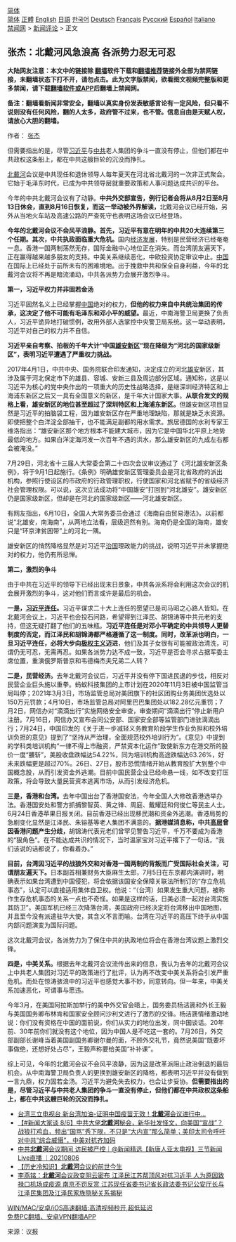  <!-- 面包屑导航 --> <div class="breadcrumb"><!-- GTranslate: https://gtranslate.io/ -->  <div class="switcher notranslate">  <div class="selected">  <a href="#" onclick="return false;"> 简体</a>  </div>  <div class="option">  <a href="https://www.bannedbook.org" onclick="doGTranslate('zh-CN|zh-CN');jQuery('div.switcher div.selected a').html(jQuery(this).html());return false;" title="简体中文" class="nturl selected"> 简体</a>  <a href="https://www.bannedbook.org/zh-tw/" onclick="doGTranslate('zh-CN|zh-TW');jQuery('div.switcher div.selected a').html(jQuery(this).html());return false;" title="繁體中文" class="nturl"> 正體</a>  <a href="https://www.bannedbook.org/en/" onclick="doGTranslate('zh-CN|en');jQuery('div.switcher div.selected a').html(jQuery(this).html());return false;" title="English" class="nturl"> English</a>  <a href="https://www.bannedbook.org/ja/" onclick="doGTranslate('zh-CN|ja');jQuery('div.switcher div.selected a').html(jQuery(this).html());return false;" title="日本語" class="nturl"> 日語</a>  <a href="https://www.bannedbook.org/ko/" onclick="doGTranslate('zh-CN|ko');jQuery('div.switcher div.selected a').html(jQuery(this).html());return false;" title="한국어" class="nturl"> 한국어</a>  <a href="https://www.bannedbook.org/de/" onclick="doGTranslate('zh-CN|de');jQuery('div.switcher div.selected a').html(jQuery(this).html());return false;" title="Deutsch" class="nturl"> Deutsch</a>  <a href="https://www.bannedbook.org/fr/" onclick="doGTranslate('zh-CN|fr');jQuery('div.switcher div.selected a').html(jQuery(this).html());return false;" title="Français" class="nturl"> Français</a>  <a href="https://www.bannedbook.org/ru/" onclick="doGTranslate('zh-CN|ru');jQuery('div.switcher div.selected a').html(jQuery(this).html());return false;" title="Русский" class="nturl"> Русский</a>  <a href="https://www.bannedbook.org/es/" onclick="doGTranslate('zh-CN|es');jQuery('div.switcher div.selected a').html(jQuery(this).html());return false;" title="Español" class="nturl"> Español</a>  <a href="https://www.bannedbook.org/it/" onclick="doGTranslate('zh-CN|it');jQuery('div.switcher div.selected a').html(jQuery(this).html());return false;" title="Italiano" class="nturl"> Italiano</a>  </div>  </div>      <div class='breadcrumb-sub'><!-- Breadcrumb NavXT 6.3.0 --> <a href="https://www.bannedbook.org/" class="home">禁闻网</a> &gt; <a href="https://www.bannedbook.org/bnews/comments/" class="category">新闻评论</a> &gt; 正文</div></div><h2>张杰：北戴河风急浪高 各派势力忍无可忍</h2> <p class="notice"><b>大陆网友注意：本文中的链接除 <a href="https://github.com/bannedbook/fanqiang" >翻墙</a>软件下载和<a href="https://github.com/killgcd/justmysocks/blob/master/README.md">翻墙推荐</a>链接外全部为禁网链接，未翻墙状态下打不开，请勿点击。此为文字版禁闻，欲看图文视频完整版和更多禁闻，请下载<a href="https://github.com/bannedbook/fanqiang">翻墙软件或APP</a>后翻墙上禁闻网。</p><p>备注：翻墙看新闻非常安全，翻墙以真实身份发表敏感言论有一定风险，但只看不说则没有任何风险，翻的人太多，政府管不过来，也不管。信息自由是天赋人权，请放心大胆的翻墙。</b></p>  <div class="entry"> <p>作者： <a href="https://www.bannedbook.org/bnews/tag/%e5%bc%a0%e6%9d%b0/" class="st_tag internal_tag" rel="tag" title="标签 张杰 下的日志">张杰</a></p> <p id="summary">但需要指出的是，尽管<a href="https://www.bannedbook.org/bnews/tag/%e4%b9%a0%e8%bf%91%e5%b9%b3/" class="st_tag internal_tag" rel="tag" title="标签 习近平 下的日志">习近平</a>与<a href="https://www.bannedbook.org/bnews/tag/%e4%b8%ad%e5%85%b1/" class="st_tag internal_tag" rel="tag" title="标签 中共 下的日志">中共</a>老人集团的争斗一直没有停止，但他们都在中共政权这条船上，都在中共这艘巨轮的沉没而挣扎。</p> <p><strong></strong></p> <p><a href="https://www.bannedbook.org/bnews/tag/%E5%8C%97%E6%88%B4%E6%B2%B3/" class="st_tag internal_tag" rel="tag" title="标签 北戴河 下的日志">北戴河</a>会议是中共现任和退休领导人每年夏天在河北省北戴河的一次非正式聚会。它始于毛泽东时代，已成为中共领导层就重要政策和人事问题达成共识的平台。</p> <p>今年的中共北戴河会议有了动静。<strong>中共外交部宣告，例行记者会将从8月2日至8月13日休会，直到8月16日恢复，而这一举动被外界解读，</strong>北戴河会议已经开始，另外从当地火车站及高速公路的严查死守也表明这场会议已经登场。</p> <p><strong>今年的北戴河会议不会风平浪静。</strong><strong>首先，习近平有意在明年的中共20大连续第三个任期。其次，中共执政面临重大危机。</strong>国内<span class='wp_keywordlink'><a href="https://www.bannedbook.org/forum2/topic869.html" title="宪政、法治和经济发展——走向市场经济的制度保障" target="_blank">经济发展</a></span>，特别是民营经济已经奄奄一息。香港一国两制荡然无存，国际金融中心地位正在消失。而台湾朋友遍天下，正在赢得越来越多朋友的支持。中美关系继续恶化，中欧投资协定审议中止。<span class='wp_keywordlink_affiliate'><a href="https://www.bannedbook.org/" title="中国" target="_blank">中国</a></span>在国际上已经处于前所未有的困难境地。出于挽救中共和保全自身利益，今年的北戴河会议将不再是暗流涌动，中共各派势力会展开激烈争斗。</p>  <p><strong>第一，习近平权力并非固若金汤</strong></p> <p>习近平固然名义上已经掌握<a href="https://www.bannedbook.org/bnews/tag/%E4%B8%AD%E5%9B%BD/" class="st_tag internal_tag" rel="tag" title="标签 中国 下的日志">中国</a>绝对的权力，<strong>但他的权力来自中共统治集团的传承，这决定了他不可能有毛泽东和邓小平的威望。</strong>最近，中南海警卫局更换了负责人，习近平诡异地打破惯例，改用外部人选掌控中央警卫局系统。这一举动表明，习近平对自己的权力并不自信。</p> <p><strong>习近平亲自考察、拍板的千年大计“中国<a href="https://www.bannedbook.org/bnews/tag/%E9%9B%84%E5%AE%89%E6%96%B0%E5%8C%BA/" class="st_tag internal_tag" rel="tag" title="标签 雄安新区 下的日志">雄安新区</a>”现在降级为“河北的国家级新区”，表明习近平遭遇了严重权力挑战。</strong></p> <p>2017年4月1日，中共中央、国务院联合印发通知，决定成立的河北<a href="https://www.bannedbook.org/bnews/tag/%e9%9b%84%e5%ae%89/" class="st_tag internal_tag" rel="tag" title="标签 雄安 下的日志">雄安</a>新区，其涉及属于河北保定市下的雄县、容城、安新三县及周边部分区域。通知称，这是以习近平为核心的党中央作出的一项重大的历史性战略选择，是继深圳经济特区和上海浦东新区之后又一具有全国意义的新区，是千年大计国家大事。<strong>从联合发文的规格上看，雄安新区的地位甚至超过了深圳特区和上海浦东新区。</strong>但雄安新区项目显然是习近平的拍脑袋工程，因为雄安新区存在严重地理缺陷，那就是缺乏水资源。即使把整个白洋淀全部抽干，也不能满足副都的用水需求。旅居德国的水利专家王维洛指出：“雄安新区那个地方根本不能建大城市，因为它是中国华北平原上地势最低的地方。如果白洋淀海河发一次百年不遇的洪水，那么雄安新区的九成左右都会被淹没。”</p> <p>7月29日，河北省十三届人大常委会第二十四次会议审议通过了《河北雄安新区条例》，将于9月1日起施行。《条例》明确雄安新区管理委员会是河北省政府的派出机构，参照行使设区的市政府的行政管理职权，行使国家和河北省赋予的省级经济社会管理权限。可以说，这次立法成功将“中国雄安”打回到“河北雄安”。雄安新区仍是国家级新区，但却是在河北的国家级新区——河北雄安新区。</p> <p>有网友指出，6月10日，全国人大常务委员会通过《海南自由贸易港法》。以前都说“北雄安，南海南”，从两地立法看，层级迥然有别。海南仍是全国的海南，雄安只是“环京津贫困带”上的河北一隅。</p>  <p>雄安新区的悄然降格显然是对习近平<span class='wp_keywordlink'><a href="https://www.bannedbook.org/forum24/topic8925.html" title="《治国大道》" target="_blank">治国</a></span>理政能力的挑战，说明习近平并未掌握绝对的权力，他仍有所忌惮。</p> <p><strong>第二，激烈的争斗</strong></p> <p>由于中共在习近平的领导下已经出现末日景象，中共各派系将会利用这次会议的机会展开激烈的争斗，这对他们而言或许是最后的机会。</p> <p><strong>一是，<a href="https://www.bannedbook.org/bnews/tag/%e4%b9%a0%e8%bf%91%e5%b9%b3%e8%bf%9e%e4%bb%bb/" class="st_tag internal_tag" rel="tag" title="标签 习近平连任 下的日志">习近平连任</a>。</strong>习近平谋求二十大上连任的愿望已是司马昭之心路人皆知。在北戴河会议上，习近平也会投石问路，希望得到江泽民、胡锦涛等中共元老的支持，但这无疑打翻了他们的五味瓶。<strong>习近平连任是对邓小平确定的中共领导人更替制度的否定，而江泽民和胡锦涛都严格遵循了这一制度。同时，改革派也明白，一旦习近平连任，必将大步向<span class='wp_keywordlink'><a href="https://www.bannedbook.org/forum2/topic223.html" title="极权主义与现代民主" target="_blank">极权主义</a></span>迈进</strong>，他们及其子女很有可能被政治清洗，可谓仍无可忍，无需再忍。如果各派势力达不成一致，习近平是否会寻求占据军委主席位置，重演俄罗斯普京和韦德梅杰夫兄弟二人转？</p> <p><strong>二是，民营经济。</strong>去年北戴河会议后，习近平并没有停下国进民退的步伐，相反对民营企业巨头施以重拳。蚂蚁科技集团的上市计划在2020年11月3日被中国监管当局叫停；2021年3月3日，市场监管总局对美团旗下的社区团购业务美团优选处以150万元罚款；4月10日，市场监管总局对阿里巴巴集团处以182.28亿元重罚；7月2日，网信办对“滴滴出行”实施网络安全审查，审查期间”滴滴出行”停止新用户注册。7月16日，网信办又宣布会同公安部、国家安全部等监管部门进驻滴滴出行；7月24日，中国印发的《关于进一步减轻义务教育阶段学生作业负担和校外培训负担的意见》提到了“坚持从严治理，全面规范校外培训行为”。《意见》中提到的学科类培训机构“一律不得上市融资，严禁资本化运作”致使新东方在港交所的股价一度“腰斩”，美股收盘跌幅达54.22%，同为培训机构高途跌幅达63.26%，好未来跌幅更是超过70%。26日、27日，股市恐慌情绪开始从教育股扩大到整个中国概念股，从而引发资金外逃潮。目前中国民营企业已经命悬一线，如不改变打压政策，将会导致大量民营资本逃离市场，从而引发经济危机。</p> <p><strong>三是，香港和台湾。</strong>去年中国出台了香港国安法，今年全国人大修改香港选举办法。香港国安处和警方抓捕黎智英、黄之锋、周庭、戴耀廷和何俊仁等民主人士。6月24日香港苹果日报关闭。目前香港已经出现移民潮和资金外逃潮。香港局势的急剧变化显然是江泽民、朱镕基等老人集团不满意的。<strong>据港媒消息称，中共<span class='wp_keywordlink_affiliate'><a href="https://www.bannedbook.org/bnews/ccpdope/" title="中共高层内幕" target="_blank">高层</a></span>曾因香港问题产生分歧，</strong>胡锦涛代表元老们曾罕见警告习近平，千万不要成为香港的“狠角色”。在不能达成共识的情况下，当时温家宝对习近平撂下了一句话，“我们该说的话都说了，你看着办。”</p>  <p><strong>目前，台湾因习近平的战狼外交和对香港一国两制的背叛而广受国际社会关注，可谓朋友遍天下。</strong>日本副首相兼财务大臣麻生太郎，7月5日在东京都内演讲时，明确表示如果台湾遭到中国侵犯，将会依据该国安全保障关联法所制订的“存立危机事态”，认定可以直接适用集体自卫权。他说：“（台湾）如果发生重大问题，被称作生存危机事态的关系一点也不奇怪。如果是这样的话，日美必须一起对台湾实施其防卫”。美国军机已经三次降落台湾，美国政府已经决定将台湾移出中国地图，并且至今没有派遣驻华大使，其含义不言而喻。台湾在习近平的高压下终于从中国内部问题演变为国际问题。</p> <p>这次北戴河会议，各派势力为了保住中共的执政地位将会在香港台湾议题上激烈交锋。</p> <p><strong>四是，中美关系。</strong>根据去年北戴河会议流传出来的信息，我认为去年的北戴河会议上中共老人集团对习近平的政策进行了批评，认为再不改变中美关系将会引发严重危机。而处在惊涛骇浪中的习近平也感觉大事不妙，同意转向。但一年来，中美关系加速恶化，可谓事与愿违。</p> <p>今年3月，在美国阿拉斯加举行的美中外交官会晤上，国务委员杨洁篪和外长王毅与美国国务卿布林肯和国家安全顾问沙利文进行了激烈的交锋。杨洁篪情绪激动地说：你们没有资格在中国的面前说，你们从实力的地位出发，同中国谈话。20年前、30年前你们就没有这个地位，因为中国人是不吃这一套的。7月26日，外交部副部长谢峰当着美国副国务卿谢尔曼的面，不顾外交礼节，竟然说美国“既要坏事做绝，还想好处占尽”，王毅声称要给美国“补补课”。</p> <p>综上可见，今年的北戴河会议不会风平浪静，因为这是改革派阻止政治倒退的最后机会。从中南海警卫局负责人的更换到雄安新区的降格，都表明习近平并没有做到一言九鼎，权力固若金汤。习近平为避免失去权力，也会让步妥协。<strong>但需要指出的是，尽管习近平与中共老人集团的争斗一直没有停止，但他们都在中共政权这条船上，都在中共这艘巨轮的沉没而挣扎。</strong></p> <ul class='op-related-articles' title='相关阅读'> <li><a href='https://www.bannedbook.org/bnews/taiwannews/20210806/1601598.html' target='_blank'>台湾三立电视台 新台湾加油-证明中国疫苗无效！<b>北戴河</b>会议进行中...</a></li> <li><a href='https://www.bannedbook.org/bnews/bannedvideo/20210806/1601574.html' target='_blank'>【#新闻大家谈 8/6】中共大佬<b>北戴河</b>秘会，新华社发怪文，向美国“宣战”？战狼打鸡血，频出“国骂”秀下限，不只是“大内宣”那么简单；美印太司令呼吁对中共“综合威慑”，中美对抗齐加码</a></li> <li><a href='https://www.bannedbook.org/bnews/bannedvideo/20210806/1601455.html' target='_blank'>中共<b>北戴河</b>会议期间 访民被严控｜@新闻精选【新唐人亚太电视】三节新闻Live直播 ｜20210806</a></li> <li><a href='https://www.bannedbook.org/bnews/headline/20210806/1601372.html' target='_blank'>【历史冷知识】<b>北戴河</b>会议的前世今生</a></li> <li><a href='https://www.bannedbook.org/bnews/comments/20210806/1601360.html' target='_blank'>李燕铭：<b>北戴河</b>会议政变阴云密布 江泽民江苏帮顶风对抗习近平 人为原因致禄口机场成疫源 南京不罚反赏 江苏现任省委书记省长政法委书记公安厅长与江泽民集团及江泽民家族隐秘关系揭秘</a></li> </ul> <p class="texttj"> <a href="https://github.com/bannedbook/fanqiang/wiki/V2ray%E6%9C%BA%E5%9C%BA" target="_blank">WIN/MAC/安卓/iOS高速翻墙:高清视频秒开,超低延迟</a><br/> <a href="https://github.com/bannedbook/fanqiang/wiki/%E7%A6%81%E9%97%BB%E7%BD%91%E5%AE%89%E5%8D%93%E7%BF%BB%E5%A2%99%E6%96%B0%E9%97%BBAPP" target="_blank">免费PC翻墙、安卓VPN翻墙APP</a></p> <p> 来源：议报 </p><a name='sharetosocial'></a>  <div style="margin-bottom:5px;padding-bottom:5px;clear:both"> <div id="archive-pix-1" class="banner-ads"> <!-- AuctionX Display platform tag START --> <div id="26318x728x90x621x_ADSLOT2" clicktrack="%%CLICK_URL_ESC%%"></div> <!-- AuctionX Display platform tag END --> </div> <div id="archive-pix-2" class="banner-ads"> <!-- AuctionX Display platform tag START --> <div id="26315x300x250x621x_ADSLOT2" clicktrack="%%CLICK_URL_ESC%%"></div> <!-- AuctionX Display platform tag END --> </div> </div>  <div id="archive-pix-1" class="banner-ads"> <!-- AuctionX Display platform tag START --> <div id="26318x728x90x621x_ADSLOT3" clicktrack="%%CLICK_URL_ESC%%"></div> <!-- AuctionX Display platform tag END --> </div> </div><!--END ENTRY--> 